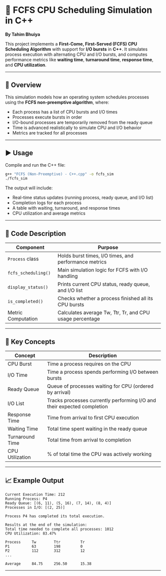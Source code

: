 # 🧮 FCFS CPU Scheduling Simulation in C++  
**By Tahim Bhuiya**

This project implements a **First-Come, First-Served (FCFS) CPU Scheduling Algorithm** with support for **I/O bursts** in **C++**. It simulates process execution with alternating CPU and I/O bursts, and computes performance metrics like **waiting time**, **turnaround time**, **response time**, and **CPU utilization**.

---

## 📜 Overview

This simulation models how an operating system schedules processes using the **FCFS non-preemptive algorithm**, where:

- Each process has a list of CPU bursts and I/O times  
- Processes execute bursts in order  
- I/O-bound processes are temporarily removed from the ready queue  
- Time is advanced realistically to simulate CPU and I/O behavior  
- Metrics are tracked for all processes

---

## ▶️ Usage

Compile and run the C++ file:

```bash
g++ "FCFS (Non-Preemptive) - C++.cpp" -o fcfs_sim
./fcfs_sim
```

The output will include:

- Real-time status updates (running process, ready queue, and I/O list)  
- Completion logs for each process  
- A table with waiting, turnaround, and response times  
- CPU utilization and average metrics

---

## 🧠 Code Description

| Component                | Purpose                                                                 |
|--------------------------|-------------------------------------------------------------------------|
| `Process` class          | Holds burst times, I/O times, and performance metrics                   |
| `fcfs_scheduling()`      | Main simulation logic for FCFS with I/O handling                        |
| `display_status()`       | Prints current CPU status, ready queue, and I/O list                    |
| `is_completed()`         | Checks whether a process finished all its CPU bursts                   |
| Metric Computation       | Calculates average Tw, Ttr, Tr, and CPU usage percentage                |

---

## 🔧 Key Concepts

| Concept           | Description                                                                 |
|-------------------|-----------------------------------------------------------------------------|
| CPU Burst         | Time a process requires on the CPU                                          |
| I/O Time          | Time a process spends performing I/O between bursts                         |
| Ready Queue       | Queue of processes waiting for CPU (ordered by arrival)                     |
| I/O List          | Tracks processes currently performing I/O and their expected completion     |
| Response Time     | Time from arrival to first CPU execution                                    |
| Waiting Time      | Total time spent waiting in the ready queue                                 |
| Turnaround Time   | Total time from arrival to completion                                       |
| CPU Utilization   | % of total time the CPU was actively working                                |

---

## 📈 Example Output

```
Current Execution Time: 212
Running Process: P4
Ready Queue: [(6, 11), (5, 16), (7, 14), (8, 4)]
Processes in I/O: [(2, 25)]

Process P4 has completed its total execution.

Results at the end of the simulation:
Total time needed to complete all processes: 1012
CPU Utilization: 83.47%

Process     Tw        Ttr         Tr        
P1          63        198         0         
P2          112       312         12        
...

Average     84.75     256.50      15.38
```

---
